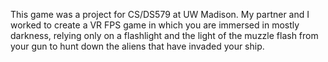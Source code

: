 This game was a project for CS/DS579 at UW Madison. My partner and I worked to create a VR FPS game in which you are immersed in mostly darkness, relying only
on a flashlight and the light of the muzzle flash from your gun to hunt down the aliens that have invaded your ship. 

